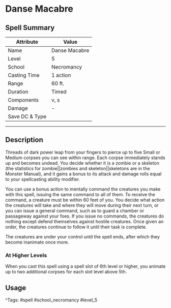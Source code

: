 # Danse Macabre

## Spell Summary

| Attribute        | Value                  |
|------------------|------------------------|
| Name             | Danse Macabre                 |
| Level            | 5                |
| School           | Necromancy          |
| Casting Time     | 1 action              |
| Range            | 60 ft.            |
| Duration         | Timed             |
| Components       | v, s             |
| Damage           | -               |
| Save DC & Type   |              |

---

## Description

Threads of dark power leap from your fingers to pierce up to five Small or Medium corpses you can see within range. Each corpse immediately stands up and becomes undead. You decide whether it is a zombie or a skeleton (the statistics for zombie||zombies and skeleton||skeletons are in the Monster Manual), and it gains a bonus to its attack and damage rolls equal to your spellcasting ability modifier.

You can use a bonus action to mentally command the creatures you make with this spell, issuing the same command to all of them. To receive the command, a creature must be within 60 feet of you. You decide what action the creatures will take and where they will move during their next turn, or you can issue a general command, such as to guard a chamber or passageway against your foes. If you issue no commands, the creatures do nothing except defend themselves against hostile creatures. Once given an order, the creatures continue to follow it until their task is complete.

The creatures are under your control until the spell ends, after which they become inanimate once more.

### At Higher Levels
When you cast this spell using a spell slot of 6th level or higher, you animate up to two additional corpses for each slot level above 5th.

## Usage


^Tags: #spell #school_necromancy #level_5